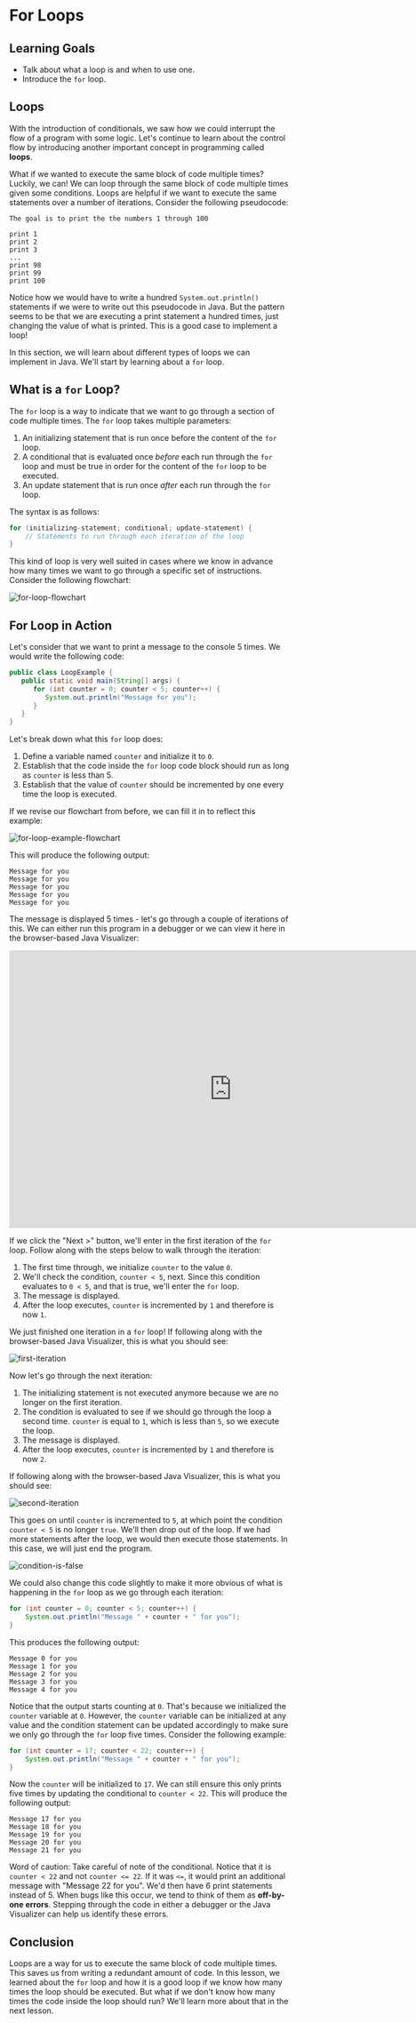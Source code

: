 # For Loops

## Learning Goals

- Talk about what a loop is and when to use one.
- Introduce the `for` loop.

## Loops

With the introduction of conditionals, we saw how we could interrupt the flow
of a program with some logic. Let's continue to learn about the control flow by
introducing another important concept in programming called **loops**.

What if we wanted to execute the same block of code multiple times? Luckily, we
can! We can loop through the same block of code multiple times given some
conditions. Loops are helpful if we want to execute the same statements over a
number of iterations. Consider the following pseudocode:

```text
The goal is to print the the numbers 1 through 100

print 1
print 2
print 3
...
print 98
print 99
print 100
```

Notice how we would have to write a hundred `System.out.println()` statements if
we were to write out this pseudocode in Java. But the pattern seems to be that
we are executing a print statement a hundred times, just changing the value of
what is printed. This is a good case to implement a loop!

In this section, we will learn about different types of loops we can implement
in Java. We'll start by learning about a `for` loop.

## What is a `for` Loop?

The `for` loop is a way to indicate that we want to go through a section of code
multiple times. The `for` loop takes multiple parameters:

1. An initializing statement that is run once before the content of the `for`
   loop.
2. A conditional that is evaluated once _before_ each run through the `for` loop
   and must be true in order for the content of the `for` loop to be executed.
3. An update statement that is run once _after_ each run through the `for`
   loop.

The syntax is as follows:

```java
for (initializing-statement; conditional; update-statement) {
    // Statements to run through each iteration of the loop
}
```

This kind of loop is very well suited in cases where we know in advance how many
times we want to go through a specific set of instructions. Consider the
following flowchart:

![for-loop-flowchart](https://curriculum-content.s3.amazonaws.com/java-mod-1/for-loops/for-loop-flowchart.png)

## For Loop in Action

Let's consider that we want to print a message to the console 5 times. We would
write the following code:

```java
public class LoopExample {
   public static void main(String[] args) {
      for (int counter = 0; counter < 5; counter++) {
         System.out.println("Message for you");
      }
   }
}
```

Let's break down what this `for` loop does:

1. Define a variable named `counter` and initialize it to `0`.
2. Establish that the code inside the `for` loop code block should run as long
   as `counter` is less than 5.
3. Establish that the value of `counter` should be incremented by one every
   time the loop is executed.

If we revise our flowchart from before, we can fill it in to reflect this
example:

![for-loop-example-flowchart](https://curriculum-content.s3.amazonaws.com/java-mod-1/for-loops/for-loop-example-flowchart.png)

This will produce the following output:

```text
Message for you
Message for you
Message for you
Message for you
Message for you
```

The message is displayed 5 times - let's go through a couple of iterations of
this. We can either run this program in a debugger or we can view it here
in the browser-based Java Visualizer:

<iframe width="800" height="500" frameborder="0" src="https://pythontutor.com/iframe-embed.html#code=public%20class%20LoopExample%20%7B%0A%20%20%20%20public%20static%20void%20main%28String%5B%5D%20args%29%20%7B%0A%20%20%20%20%20%20%20%20for%20%28int%20counter%20%3D%200%3B%20counter%20%3C%205%3B%20counter%2B%2B%29%20%7B%0A%20%20%20%20%20%20%20%20%20%20%20%20System.out.println%28%22Message%20for%20you%22%29%3B%0A%20%20%20%20%20%20%20%20%7D%0A%20%20%20%20%7D%0A%7D&codeDivHeight=400&codeDivWidth=350&cumulative=false&curInstr=1&heapPrimitives=nevernest&origin=opt-frontend.js&py=java&rawInputLstJSON=%5B%5D&textReferences=false"> </iframe>

If we click the "Next >" button, we'll enter in the first iteration of the `for`
loop. Follow along with the steps below to walk through the iteration:

1. The first time through, we initialize `counter` to the value `0`.
2. We'll check the condition, `counter < 5`, next. Since this condition
   evaluates to `0 < 5`, and that is true, we'll enter the `for` loop.
3. The message is displayed.
4. After the loop executes, `counter` is incremented by `1` and therefore is now
   `1`.

We just finished one iteration in a `for` loop! If following along with the
browser-based Java Visualizer, this is what you should see:

![first-iteration](https://curriculum-content.s3.amazonaws.com/java-mod-1/for-loops/visualizer-for-loop-first-iteration.png)

Now let's go through the next iteration:

1. The initializing statement is not executed anymore because we are no longer
   on the first iteration.
2. The condition is evaluated to see if we should go through the loop a second
   time. `counter` is equal to `1`, which is less than `5`, so we execute the
   loop.
3. The message is displayed.
4. After the loop executes, `counter` is incremented by `1` and therefore is
   now `2`.

If following along with the browser-based Java Visualizer, this is what you
should see:

![second-iteration](https://curriculum-content.s3.amazonaws.com/java-mod-1/for-loops/visualizer-for-loop-second-iteration.png)

This goes on until `counter` is incremented to `5`, at which point the condition
`counter < 5` is no longer `true`. We'll then drop out of the loop. If we had
more statements after the loop, we would then execute those statements. In this
case, we will just end the program.

![condition-is-false](https://curriculum-content.s3.amazonaws.com/java-mod-1/for-loops/visualizer-for-loop-condition-false.png)

We could also change this code slightly to make it more obvious of what is
happening in the `for` loop as we go through each iteration:

```java
for (int counter = 0; counter < 5; counter++) {
    System.out.println("Message " + counter + " for you");
}
```

This produces the following output:

```text
Message 0 for you
Message 1 for you
Message 2 for you
Message 3 for you
Message 4 for you
```

Notice that the output starts counting at `0`. That's because we initialized
the `counter` variable at `0`. However, the `counter` variable can be
initialized at any value and the condition statement can be updated
accordingly to make sure we only go through the `for` loop five times. Consider
the following example:

```java
for (int counter = 17; counter < 22; counter++) {
    System.out.println("Message " + counter + " for you");
}
```

Now the `counter` will be initialized to `17`. We can still ensure this only
prints five times by updating the conditional to `counter < 22`. This will
produce the following output:

```text
Message 17 for you
Message 18 for you
Message 19 for you
Message 20 for you
Message 21 for you
```

Word of caution: Take careful of note of the conditional. Notice that it is
`counter < 22` and not `counter <= 22`. If it was `<=`, it would print an
additional message with "Message 22 for you". We'd then have 6 print statements
instead of 5. When bugs like this occur, we tend to think of them as
**off-by-one errors**. Stepping through the code in either a debugger or the
Java Visualizer can help us identify these errors.

## Conclusion

Loops are a way for us to execute the same block of code multiple times. This
saves us from writing a redundant amount of code. In this lesson, we learned
about the `for` loop and how it is a good loop if we know how many times the
loop should be executed. But what if we don't know how many times the code
inside the loop should run? We'll learn more about that in the next lesson.
